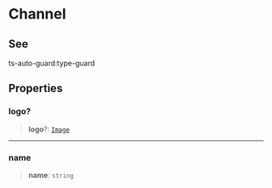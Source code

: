 # Channel

## See

ts-auto-guard:type-guard

## Properties

### logo?

> **logo**?: [`Image`](reference/functions/Image.md)

***

### name

> **name**: `string`
